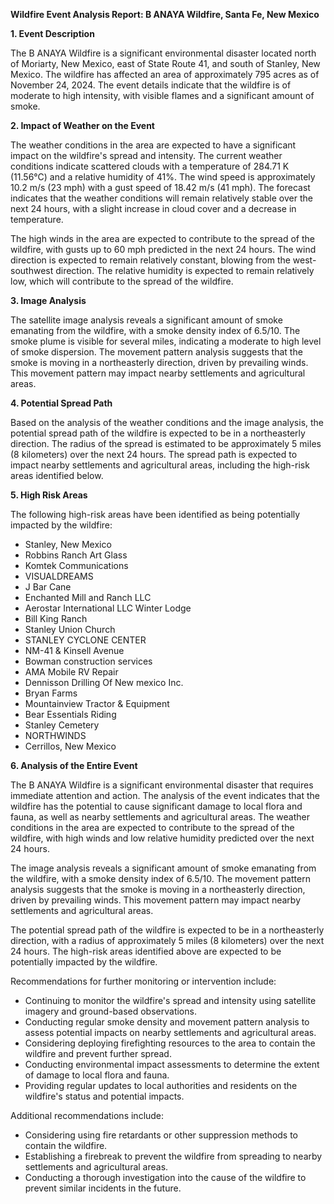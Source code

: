 **Wildfire Event Analysis Report: B ANAYA Wildfire, Santa Fe, New Mexico**

**1. Event Description**

The B ANAYA Wildfire is a significant environmental disaster located north of Moriarty, New Mexico, east of State Route 41, and south of Stanley, New Mexico. The wildfire has affected an area of approximately 795 acres as of November 24, 2024. The event details indicate that the wildfire is of moderate to high intensity, with visible flames and a significant amount of smoke.

**2. Impact of Weather on the Event**

The weather conditions in the area are expected to have a significant impact on the wildfire's spread and intensity. The current weather conditions indicate scattered clouds with a temperature of 284.71 K (11.56°C) and a relative humidity of 41%. The wind speed is approximately 10.2 m/s (23 mph) with a gust speed of 18.42 m/s (41 mph). The forecast indicates that the weather conditions will remain relatively stable over the next 24 hours, with a slight increase in cloud cover and a decrease in temperature.

The high winds in the area are expected to contribute to the spread of the wildfire, with gusts up to 60 mph predicted in the next 24 hours. The wind direction is expected to remain relatively constant, blowing from the west-southwest direction. The relative humidity is expected to remain relatively low, which will contribute to the spread of the wildfire.

**3. Image Analysis**

The satellite image analysis reveals a significant amount of smoke emanating from the wildfire, with a smoke density index of 6.5/10. The smoke plume is visible for several miles, indicating a moderate to high level of smoke dispersion. The movement pattern analysis suggests that the smoke is moving in a northeasterly direction, driven by prevailing winds. This movement pattern may impact nearby settlements and agricultural areas.

**4. Potential Spread Path**

Based on the analysis of the weather conditions and the image analysis, the potential spread path of the wildfire is expected to be in a northeasterly direction. The radius of the spread is estimated to be approximately 5 miles (8 kilometers) over the next 24 hours. The spread path is expected to impact nearby settlements and agricultural areas, including the high-risk areas identified below.

**5. High Risk Areas**

The following high-risk areas have been identified as being potentially impacted by the wildfire:

* Stanley, New Mexico
* Robbins Ranch Art Glass
* Komtek Communications
* VISUALDREAMS
* J Bar Cane
* Enchanted Mill and Ranch LLC
* Aerostar International LLC Winter Lodge
* Bill King Ranch
* Stanley Union Church
* STANLEY CYCLONE CENTER
* NM-41 & Kinsell Avenue
* Bowman construction services
* AMA Mobile RV Repair
* Dennisson Drilling Of New mexico Inc.
* Bryan Farms
* Mountainview Tractor & Equipment
* Bear Essentials Riding
* Stanley Cemetery
* NORTHWINDS
* Cerrillos, New Mexico

**6. Analysis of the Entire Event**

The B ANAYA Wildfire is a significant environmental disaster that requires immediate attention and action. The analysis of the event indicates that the wildfire has the potential to cause significant damage to local flora and fauna, as well as nearby settlements and agricultural areas. The weather conditions in the area are expected to contribute to the spread of the wildfire, with high winds and low relative humidity predicted over the next 24 hours.

The image analysis reveals a significant amount of smoke emanating from the wildfire, with a smoke density index of 6.5/10. The movement pattern analysis suggests that the smoke is moving in a northeasterly direction, driven by prevailing winds. This movement pattern may impact nearby settlements and agricultural areas.

The potential spread path of the wildfire is expected to be in a northeasterly direction, with a radius of approximately 5 miles (8 kilometers) over the next 24 hours. The high-risk areas identified above are expected to be potentially impacted by the wildfire.

Recommendations for further monitoring or intervention include:

* Continuing to monitor the wildfire's spread and intensity using satellite imagery and ground-based observations.
* Conducting regular smoke density and movement pattern analysis to assess potential impacts on nearby settlements and agricultural areas.
* Considering deploying firefighting resources to the area to contain the wildfire and prevent further spread.
* Conducting environmental impact assessments to determine the extent of damage to local flora and fauna.
* Providing regular updates to local authorities and residents on the wildfire's status and potential impacts.

Additional recommendations include:

* Considering using fire retardants or other suppression methods to contain the wildfire.
* Establishing a firebreak to prevent the wildfire from spreading to nearby settlements and agricultural areas.
* Conducting a thorough investigation into the cause of the wildfire to prevent similar incidents in the future.